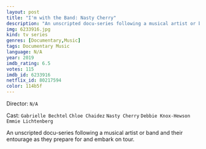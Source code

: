 ```yaml
---
layout: post
title: "I'm with the Band: Nasty Cherry"
description: "An unscripted docu-series following a musical artist or band and their entourage as they prepare for and embark on tour..."
img: 6233916.jpg
kind: tv series
genres: [Documentary,Music]
tags: Documentary Music 
language: N/A
year: 2019
imdb_rating: 6.5
votes: 115
imdb_id: 6233916
netflix_id: 80217594
color: 114b5f
---
```

Director: `N/A`  

Cast: `Gabrielle Bechtel` `Chloe Chaidez` `Nasty Cherry` `Debbie Knox-Hewson` `Emmie Lichtenberg` 

An unscripted docu-series following a musical artist or band and their entourage as they prepare for and embark on tour.